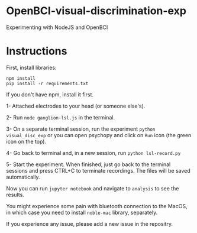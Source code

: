 # OpenBCI-visual-discrimination-exp
Experimenting with NodeJS and OpenBCI

# Instructions

First, install libraries:
```
npm install
pip install -r requirements.txt
```

If you don't have npm, install it first.

1- Attached electrodes to your head (or someone else's).

2- Run `node ganglion-lsl.js` in the terminal.

3- On a separate terminal session, run the experiment `python visual_disc_exp` or you can open psychopy and click on `Run` icon (the green icon on the top).

4- Go back to terminal and, in a new session, run `python lsl-record.py`

5- Start the experiment. When finished, just go back to the terminal sessions and press CTRL+C to terminate recordings. The files will be saved automatically.

Now you can run `jupyter notebook` and navigate to `analysis` to see the results.

You might experience some pain with bluetooth connection to the MacOS, in which case you need to install `noble-mac` library, separately.


If you experience any issue, please add a new issue in the repositry.